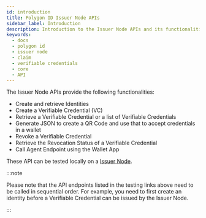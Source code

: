 ```yaml
---
id: introduction
title: Polygon ID Issuer Node APIs
sidebar_label: Introduction
description: Introduction to the Issuer Node APIs and its functionalities.
keywords:
  - docs
  - polygon id
  - issuer node
  - claim
  - verifiable credentials
  - core
  - API
---
```


The Issuer Node APIs provide the following functionalities:

- Create and retrieve Identities
- Create a Verifiable Credential (VC)
- Retrieve a Verifiable Credential or a list of Verifiable Credentials
- Generate JSON to create a QR Code and use that to accept credentials in a wallet
- Revoke a Verifiable Credential
- Retrieve the Revocation Status of a Verifiable Credential
- Call Agent Endpoint using the Wallet App

These API can be tested locally on a <a href="https://issuer-node-core-api-demo.privado.id" target="_blank">Issuer Node</a>.

:::note

Please note that the API endpoints listed in the testing links above need to be called in sequential order. For example, you need to first create an identity before a Verifiable Credential can be issued by the Issuer Node.

:::
